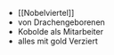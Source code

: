 -   [[Nobelviertel]]
-   von Drachengeborenen
-   Kobolde als Mitarbeiter
-   alles mit gold Verziert